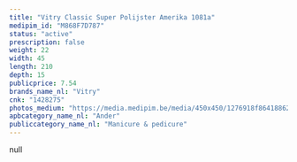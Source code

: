 ```yaml
---
title: "Vitry Classic Super Polijster Amerika 1081a"
medipim_id: "M868F7D787"
status: "active"
prescription: false
weight: 22
width: 45
length: 210
depth: 15
publicprice: 7.54
brands_name_nl: "Vitry"
cnk: "1428275"
photos_medium: "https://media.medipim.be/media/450x450/1276918f864188625e228abafe912d58.jpg"
apbcategory_name_nl: "Ander"
publiccategory_name_nl: "Manicure & pedicure"
---
```

null
